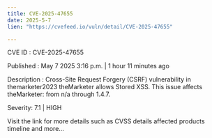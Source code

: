 ```yaml
---
title: CVE-2025-47655
date: 2025-5-7
lien: "https://cvefeed.io/vuln/detail/CVE-2025-47655"

---
```


CVE ID : CVE-2025-47655

Published :  May 7
2025
3:16 p.m. | 1 hour
11 minutes ago

Description : Cross-Site Request Forgery (CSRF) vulnerability in themarketer2023 theMarketer allows Stored XSS. This issue affects theMarketer: from n/a through 1.4.7.

Severity: 7.1 | HIGH

Visit the link for more details
such as CVSS details
affected products
timeline
and more...
